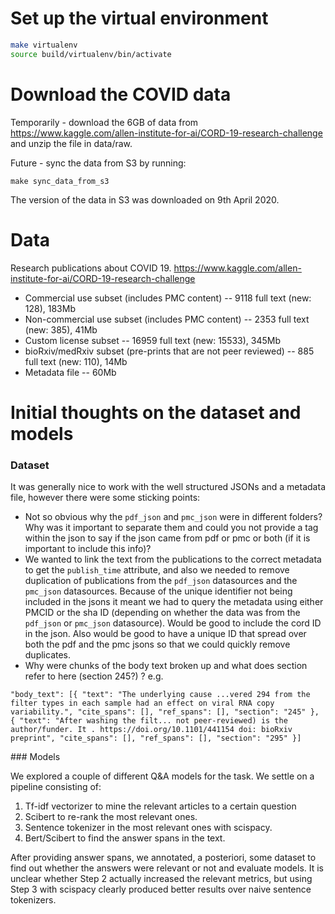 
# Set up the virtual environment

```bash
make virtualenv
source build/virtualenv/bin/activate
```
# Download the COVID data

Temporarily - download the 6GB of data from https://www.kaggle.com/allen-institute-for-ai/CORD-19-research-challenge and unzip the file in data/raw.

Future - sync the data from S3 by running:
```
make sync_data_from_s3
```
The version of the data in S3 was downloaded on 9th April 2020.

# Data

Research publications about COVID 19.
https://www.kaggle.com/allen-institute-for-ai/CORD-19-research-challenge

- Commercial use subset (includes PMC content) -- 9118 full text (new: 128), 183Mb
- Non-commercial use subset (includes PMC content) -- 2353 full text (new: 385), 41Mb
- Custom license subset -- 16959 full text (new: 15533), 345Mb
- bioRxiv/medRxiv subset (pre-prints that are not peer reviewed) -- 885 full text (new: 110), 14Mb
- Metadata file -- 60Mb

# Initial thoughts on the dataset and models

### Dataset

It was generally nice to work with the well structured JSONs and a metadata file, however there were some sticking points:

- Not so obvious why the `pdf_json` and `pmc_json` were in different folders? Why was it important to separate them and could you not provide a tag within the json to say if the json came from pdf or pmc or both (if it is important to include this info)?
- We wanted to link the text from the publications to the correct metadata to get the `publish_time` attribute, and also we needed to remove duplication of publications from the `pdf_json` datasources and the `pmc_json` datasources. Because of the unique identifier not being included in the jsons it meant we had to query the metadata using either PMCID or the sha ID (depending on whether the data was from the `pdf_json` or `pmc_json` datasource). Would be good to include the cord ID in the json. Also would be good to have a unique ID that spread over both the pdf and the pmc jsons so that we could quickly remove duplicates.
- Why were chunks of the body text broken up and what does section refer to here (section 245?) ? e.g.
```
"body_text": [{ "text": "The underlying cause ...vered 294 from the filter types in each sample had an effect on viral RNA copy variability.", "cite_spans": [], "ref_spans": [], "section": "245" }, { "text": "After washing the filt... not peer-reviewed) is the author/funder. It . https://doi.org/10.1101/441154 doi: bioRxiv preprint", "cite_spans": [], "ref_spans": [], "section": "295" }]
```
### Models

We explored a couple of different Q&A models for the task. We settle on a pipeline consisting of:
1. Tf-idf vectorizer to mine the relevant articles to a certain question
2. Scibert to re-rank the most relevant ones.
3. Sentence tokenizer in the most relevant ones with scispacy.
4. Bert/Scibert to find the answer spans in the text.

After providing answer spans, we annotated, a posteriori, some dataset to find out whether the answers were relevant or not and evaluate models.
It is unclear whether Step 2 actually increased the relevant metrics, but using Step 3 with scispacy clearly produced better results over naive sentence tokenizers.
